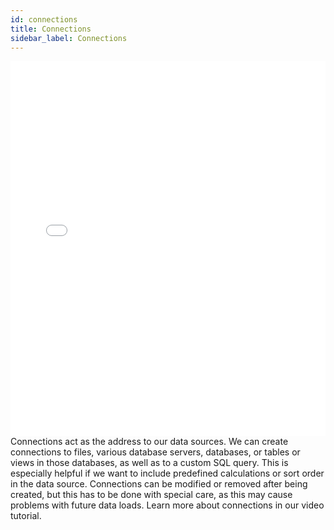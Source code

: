 ```yaml
---
id: connections
title: Connections
sidebar_label: Connections
---
```


<iframe src="//fast.wistia.net/embed/iframe/lpsk04xr8i?videoFoam=true"
allowtransparency="true" frameborder="0" scrolling="no" class="wistia_embed"
name="wistia_embed" allowfullscreen mozallowfullscreen webkitallowfullscreen
oallowfullscreen msallowfullscreen width="100%" height="600"></iframe>
<script src="//fast.wistia.net/assets/external/iframe-api-v1.js"></script>
<br/>
Connections act as the address to our data sources. We can create connections to files, various database servers, databases, or tables or views in those databases, as well as to a custom SQL query. This is especially helpful if we want to include predefined calculations or sort order in the data source. Connections can be modified or removed after being created, but this has to be done with special care, as this may cause problems with future data loads. Learn more about connections in our video tutorial.